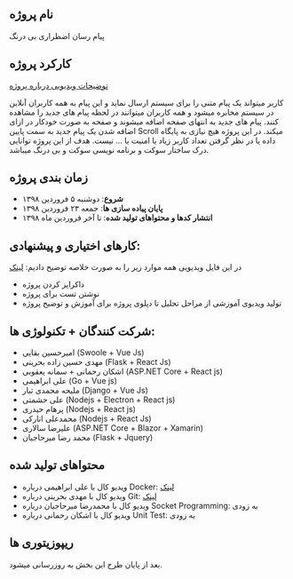 ## نام پروژه
پیام رسان اضطراری بی درنگ

## کارکرد پروژه
[توضیحات ویدیویی درباره پروژه](https://www.aparat.com/v/Vc80o)

کاربر میتواند یک پیام متنی را برای سیستم ارسال نماید و این پیام به همه کاربران آنلاین در سیستم مخابره میشود و همه کاربران میتوانند در لحظه پیام های جدید را مشاهده کنند. پیام های جدید به انتهای صفحه اضافه میشوند و صفحه به صورت خودکار در ازای اضافه شدن یک پیام جدید به سمت پایین Scroll میکند. در این پروژه هیچ نیازی به پایگاه داده یا در نظر گرفتن تعداد کاربر زیاد یا امنیت یا ... نیست. هدف از این پروژه توانایی درک ساختار سوکت و برنامه نویسی سوکت و بی درنگ میباشد.


## زمان بندی پروژه
- **شروع**: دوشنبه ۵ فروردین ۱۳۹۸
- **پایان پیاده سازی ها**: جمعه ۲۳ فروردین ۱۳۹۸
- **انتشار کدها و محتواهای تولید شده**: تا آخر فروردین ماه ۱۳۹۸

## کارهای اختیاری و پیشنهادی:
در این فایل ویدیویی همه موارد زیر را به صورت خلاصه توضیح دادیم: [لینک](https://www.aparat.com/v/t5BYj)

- داکرایز کردن پروژه
- نوشتن تست برای پروژه
- تولید ویدیوی آموزشی از مراحل تحلیل تا دپلوی پروژه برای آموزش و توضیح پروژه

## شرکت کنندگان + تکنولوژی ها:
- امیرحسین بقایی (Swoole + Vue Js)
- مهدی حسین زاده بحرینی (Flask + React Js)
- اشکان رحمانی + سمانه یعقوبی (ASP.NET Core + React js)
- علی ابراهیمی (Go + Vue js)
- ملیحه محمدی تبار (Django + Vue Js)
- علی حشمتی (Nodejs + Electron + React js)
- پرهام حیدری (Nodejs + React js)
- محمدعلی انارکی (Nodejs + React Js)
- علیرضا سالاری (ASP.NET Core + Blazor + Xamarin)
- محمد رضا میرحاجیان (Flask + Jquery)

## محتواهای تولید شده
- ویدیو کال با علی ابراهیمی درباره Docker: [لینک](https://www.aparat.com/v/JZkNY)
- ویدیو کال با مهدی بحرینی درباره Git: [لینک](https://aparat.com/v/XzQPZ)
- ویدیو کال با محمدرضا میرحاجیان درباره Socket Programming: به زودی
- ویدیو کال با اشکان رحمانی درباره Unit Test: به زودی

## ریپوزیتوری ها
<!-- - پروژه امیرحسین بقایی: [لینک](https://github.com/amirbagh75/p1-swoole-real-time-sos-messenger) -->
بعد از پایان طرح این بخش به روزرسانی میشود.
